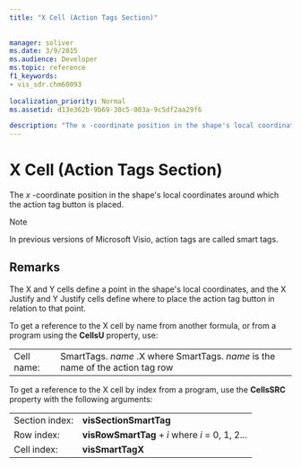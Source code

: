 ```yaml
---
title: "X Cell (Action Tags Section)"
 
 
manager: soliver
ms.date: 3/9/2015
ms.audience: Developer
ms.topic: reference
f1_keywords:
- vis_sdr.chm60093
 
localization_priority: Normal
ms.assetid: d13e362b-9b69-30c5-003a-9c5df2aa29f6

description: "The x -coordinate position in the shape's local coordinates around which the action tag button is placed."
---
```


# X Cell (Action Tags Section)

The  *x*  -coordinate position in the shape's local coordinates around which the action tag button is placed. 
  
> [!NOTE]
> In previous versions of Microsoft Visio, action tags are called smart tags. 
  
## Remarks

The X and Y cells define a point in the shape's local coordinates, and the X Justify and Y Justify cells define where to place the action tag button in relation to that point. 
  
To get a reference to the X cell by name from another formula, or from a program using the **CellsU** property, use: 
  
|||
|:-----|:-----|
| Cell name:  <br/> |SmartTags. *name*  .X           where SmartTags. *name*  is the name of the action tag row  <br/> |
   
To get a reference to the X cell by index from a program, use the **CellsSRC** property with the following arguments: 
  
|||
|:-----|:-----|
| Section index:  <br/> |**visSectionSmartTag** <br/> |
| Row index:  <br/> |**visRowSmartTag** +  *i*            where  *i*  = 0, 1, 2...  <br/> |
| Cell index:  <br/> |**visSmartTagX** <br/> |
   


